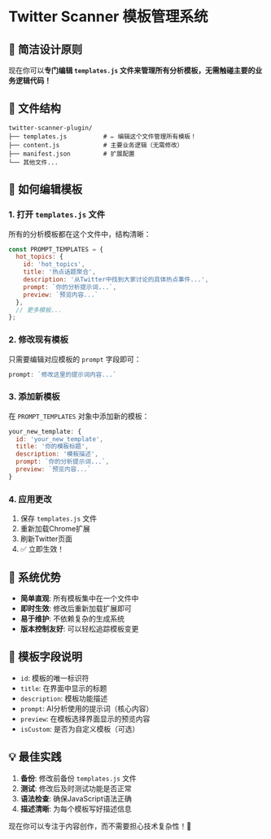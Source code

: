 # Twitter Scanner 模板管理系统

## 🎯 简洁设计原则

现在你可以**专门编辑 `templates.js` 文件来管理所有分析模板，无需触碰主要的业务逻辑代码！**

## 📁 文件结构

```
twitter-scanner-plugin/
├── templates.js          # ✏️ 编辑这个文件管理所有模板！
├── content.js            # 主要业务逻辑（无需修改）
├── manifest.json         # 扩展配置
└── 其他文件...
```

## 📝 如何编辑模板

### 1. 打开 `templates.js` 文件

所有的分析模板都在这个文件中，结构清晰：

```javascript
const PROMPT_TEMPLATES = {
  hot_topics: {
    id: 'hot_topics',
    title: '热点话题聚合',
    description: '从Twitter中找到大家讨论的具体热点事件...',
    prompt: `你的分析提示词...`,
    preview: `预览内容...`
  },
  // 更多模板...
};
```

### 2. 修改现有模板

只需要编辑对应模板的 `prompt` 字段即可：

```javascript
prompt: `修改这里的提示词内容...`
```

### 3. 添加新模板

在 `PROMPT_TEMPLATES` 对象中添加新的模板：

```javascript
your_new_template: {
  id: 'your_new_template',
  title: '你的模板标题',
  description: '模板描述',
  prompt: `你的分析提示词...`,
  preview: `预览内容...`
}
```

### 4. 应用更改

1. 保存 `templates.js` 文件
2. 重新加载Chrome扩展
3. 刷新Twitter页面
4. ✅ 立即生效！

## 🚀 系统优势

- **简单直观**: 所有模板集中在一个文件中
- **即时生效**: 修改后重新加载扩展即可
- **易于维护**: 不依赖复杂的生成系统
- **版本控制友好**: 可以轻松追踪模板变更

## 🎨 模板字段说明

- `id`: 模板的唯一标识符
- `title`: 在界面中显示的标题
- `description`: 模板功能描述
- `prompt`: AI分析使用的提示词（核心内容）
- `preview`: 在模板选择界面显示的预览内容
- `isCustom`: 是否为自定义模板（可选）

## 💡 最佳实践

1. **备份**: 修改前备份 `templates.js` 文件
2. **测试**: 修改后及时测试功能是否正常
3. **语法检查**: 确保JavaScript语法正确
4. **描述清晰**: 为每个模板写好描述信息

现在你可以专注于内容创作，而不需要担心技术复杂性！🎉